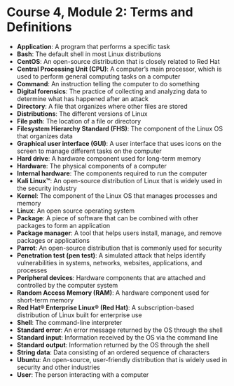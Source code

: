 # Course 4, Module 2: Terms and Definitions

- **Application**: A program that performs a specific task
- **Bash**: The default shell in most Linux distributions
- **CentOS**: An open-source distribution that is closely related to Red Hat
- **Central Processing Unit (CPU)**: A computer’s main processor, which is used to perform general computing tasks on a computer
- **Command**: An instruction telling the computer to do something
- **Digital forensics**: The practice of collecting and analyzing data to determine what has happened after an attack
- **Directory**: A file that organizes where other files are stored
- **Distributions**: The different versions of Linux
- **File path**: The location of a file or directory
- **Filesystem Hierarchy Standard (FHS)**: The component of the Linux OS that organizes data
- **Graphical user interface (GUI)**: A user interface that uses icons on the screen to manage different tasks on the computer
- **Hard drive**: A hardware component used for long-term memory
- **Hardware**: The physical components of a computer
- **Internal hardware**: The components required to run the computer
- **Kali Linux™**: An open-source distribution of Linux that is widely used in the security industry
- **Kernel**: The component of the Linux OS that manages processes and memory
- **Linux**: An open source operating system
- **Package**: A piece of software that can be combined with other packages to form an application
- **Package manager**: A tool that helps users install, manage, and remove packages or applications
- **Parrot**: An open-source distribution that is commonly used for security
- **Penetration test (pen test)**: A simulated attack that helps identify vulnerabilities in systems, networks, websites, applications, and processes
- **Peripheral devices**: Hardware components that are attached and controlled by the computer system
- **Random Access Memory (RAM)**: A hardware component used for short-term memory
- **Red Hat® Enterprise Linux® (Red Hat)**: A subscription-based distribution of Linux built for enterprise use
- **Shell**: The command-line interpreter
- **Standard error**: An error message returned by the OS through the shell
- **Standard input**: Information received by the OS via the command line
- **Standard output**: Information returned by the OS through the shell
- **String data**: Data consisting of an ordered sequence of characters
- **Ubuntu**: An open-source, user-friendly distribution that is widely used in security and other industries
- **User**: The person interacting with a computer
